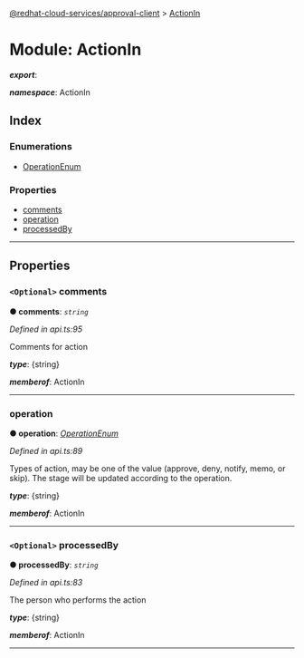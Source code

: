 [@redhat-cloud-services/approval-client](../README.md) > [ActionIn](../modules/actionin.md)

# Module: ActionIn

*__export__*: 

*__namespace__*: ActionIn

## Index

### Enumerations

* [OperationEnum](../enums/actionin.operationenum.md)

### Properties

* [comments](actionin.md#comments)
* [operation](actionin.md#operation)
* [processedBy](actionin.md#processedby)

---

## Properties

<a id="comments"></a>

### `<Optional>` comments

**● comments**: *`string`*

*Defined in api.ts:95*

Comments for action

*__type__*: {string}

*__memberof__*: ActionIn

___
<a id="operation"></a>

###  operation

**● operation**: *[OperationEnum](../enums/actionin.operationenum.md)*

*Defined in api.ts:89*

Types of action, may be one of the value (approve, deny, notify, memo, or skip). The stage will be updated according to the operation.

*__type__*: {string}

*__memberof__*: ActionIn

___
<a id="processedby"></a>

### `<Optional>` processedBy

**● processedBy**: *`string`*

*Defined in api.ts:83*

The person who performs the action

*__type__*: {string}

*__memberof__*: ActionIn

___

